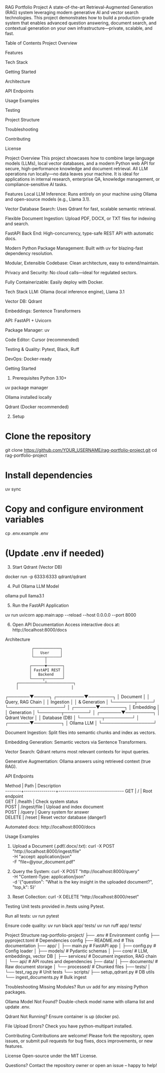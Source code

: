 RAG Portfolio Project
A state-of-the-art Retrieval-Augmented Generation (RAG) system leveraging modern generative AI and vector search technologies. This project demonstrates how to build a production-grade system that enables advanced question answering, document search, and contextual generation on your own infrastructure—private, scalable, and fast.

Table of Contents
Project Overview

Features

Tech Stack

Getting Started

Architecture

API Endpoints

Usage Examples

Testing

Project Structure

Troubleshooting

Contributing

License

Project Overview
This project showcases how to combine large language models (LLMs), local vector databases, and a modern Python web API for secure, high-performance knowledge and document retrieval. All LLM operations run locally—no data leaves your machine.
It is ideal for applications in internal research, enterprise QA, knowledge management, or compliance-sensitive AI tasks.

Features
Local LLM Inference: Runs entirely on your machine using Ollama and open-source models (e.g., Llama 3.1).

Vector Database Search: Uses Qdrant for fast, scalable semantic retrieval.

Flexible Document Ingestion: Upload PDF, DOCX, or TXT files for indexing and search.

FastAPI Back End: High-concurrency, type-safe REST API with automatic docs.

Modern Python Package Management: Built with uv for blazing-fast dependency resolution.

Modular, Extensible Codebase: Clean architecture, easy to extend/maintain.

Privacy and Security: No cloud calls—ideal for regulated sectors.

Fully Containerizable: Easily deploy with Docker.

Tech Stack
LLM: Ollama (local inference engine), Llama 3.1

Vector DB: Qdrant

Embeddings: Sentence Transformers

API: FastAPI + Uvicorn

Package Manager: uv

Code Editor: Cursor (recommended)

Testing & Quality: Pytest, Black, Ruff

DevOps: Docker-ready

Getting Started
1. Prerequisites
Python 3.10+

uv package manager

Ollama installed locally

Qdrant (Docker recommended)

2. Setup

# Clone the repository
git clone https://github.com/YOUR_USERNAME/rag-portfolio-project.git
cd rag-portfolio-project

# Install dependencies
uv sync

# Copy and configure environment variables
cp .env.example .env
# (Update .env if needed)


3. Start Qdrant (Vector DB)

docker run -p 6333:6333 qdrant/qdrant

4. Pull Ollama LLM Model

ollama pull llama3.1


5. Run the FastAPI Application

uv run uvicorn app.main:app --reload --host 0.0.0.0 --port 8000

6. Open API Documentation
Access interactive docs at:
http://localhost:8000/docs


Architecture

                ┌────────────┐
                │   User     │
                └─────┬──────┘
                      │
               ┌──────▼───────┐
               │ FastAPI REST │
               │   Backend    │
               └─────┬────────┘
         ┌────────────┴────────────┐
         │                        │
 ┌───────▼─────┐        ┌─────────▼────────┐
 │ Document    │        │ Query, RAG Chain │
 │ Ingestion   │        │   & Generation   │
 └───────┬─────┘        └──────────────────┘
         │
 ┌───────▼────────┐
 │ Embedding      │
 │ Generation     │
 └───────┬────────┘
         │
 ┌───────▼─────────┐
 │ Qdrant Vector   │
 │ Database (DB)   │
 └───────┬─────────┘
         │
 ┌───────▼─────────┐
 │ Ollama LLM      │
 └─────────────────┘

Document Ingestion: Split files into semantic chunks and index as vectors.

Embedding Generation: Semantic vectors via Sentence Transformers.

Vector Search: Qdrant returns most relevant contexts for input queries.

Generative Augmentation: Ollama answers using retrieved context (true RAG).

API Endpoints

Method  |  Path          |  Description                    
--------+----------------+---------------------------------
GET     |  /             |  Root endpoint                  
GET     |  /health       |  Check system status            
POST    |  /ingest/file  |  Upload and index document      
POST    |  /query        |  Query system for answer        
DELETE  |  /reset        |  Reset vector database (danger!)

Automated docs: http://localhost:8000/docs

Usage Examples
1. Upload a Document (.pdf/.docx/.txt):
curl -X POST "http://localhost:8000/ingest/file" \
     -H "accept: application/json" \
     -F "file=@your_document.pdf"

2. Query the System:
curl -X POST "http://localhost:8000/query" \
     -H "Content-Type: application/json" \
     -d '{"question": "What is the key insight in the uploaded document?", "top_k": 5}'

3. Reset Collection:
curl -X DELETE "http://localhost:8000/reset"


Testing
Unit tests provided in /tests using Pytest.

Run all tests:
uv run pytest

Ensure code quality:
uv run black app/ tests/
uv run ruff app/ tests/


Project Structure
rag-portfolio-project/
├── .env                          # Environment config
├── pyproject.toml                # Dependencies config
├── README.md                     # This documentation
├── app/
│   ├── main.py                   # FastAPI app
│   ├── config.py                 # Config loader
│   ├── models/                   # Pydantic schemas
│   ├── core/                     # LLM, embeddings, vector DB
│   ├── services/                 # Document ingestion, RAG chain
│   └── api/                      # API routes and dependencies
├── data/
│   ├── documents/                # Raw document storage
│   └── processed/                # Chunked files
├── tests/
│   └── test_rag.py               # Unit tests
└── scripts/
    ├── setup_qdrant.py           # DB utils
    └── ingest_documents.py       # Bulk ingest


Troubleshooting
Missing Modules?
Run uv add <module-name> for any missing Python packages.

Ollama Model Not Found?
Double-check model name with ollama list and update .env.

Qdrant Not Running?
Ensure container is up (docker ps).

File Upload Errors?
Check you have python-multipart installed.

Contributing
Contributions are welcome! Please fork the repository, open issues, or submit pull requests for bug fixes, docs improvements, or new features.

License
Open-source under the MIT License.

Questions?
Contact the repository owner or open an issue – happy to help!